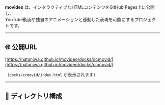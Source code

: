 **movideo** は、インタラクティブなHTMLコンテンツをGitHub Pages上に公開し、  
YouTube動画や独自のアニメーションと連動した表現を可能にするプロジェクトです。

---

## 🌐 公開URL

[https://hatoniwa.github.io/movideo/docks/ccmovid/](https://hatoniwa.github.io/movideo/docks/ccmovid/)

（`docks/ccmovid/index.html` が表示されます）

---

## 📁 ディレクトリ構成


